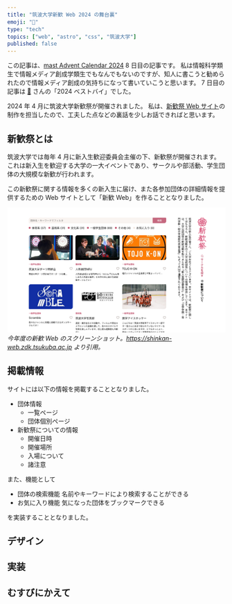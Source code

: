 ```yaml
---
title: "筑波大学新歓 Web 2024 の舞台裏"
emoji: "🌸"
type: "tech"
topics: ["web", "astro", "css", "筑波大学"]
published: false
---
```


この記事は、[mast Advent Calendar 2024](https://adventar.org/calendars/10425) 8 日目の記事です。
私は情報科学類生で情報メディア創成学類生でもなんでもないのですが、知人に書こうと勧められたので情報メディア創成の気持ちになって書いていこうと思います。
7 日目の記事は [🍏](https://x.com/ao_ringo_uni) さんの「2024 ベストバイ」でした。

2024 年 4 月に筑波大学新歓祭が開催されました。
私は、[新歓祭 Web サイト](https://shinkan-web.zdk.tsukuba.ac.jp/)の制作を担当したので、工夫した点などの裏話を少しお話できればと思います。

## 新歓祭とは

筑波大学では毎年 4 月に新入生歓迎委員会主催の下、新歓祭が開催されます。
これは新入生を歓迎する大学の一大イベントであり、サークルや部活動、学生団体の大規模な新歓が行われます。

この新歓祭に関する情報を多くの新入生に届け、また各参加団体の詳細情報を提供するための Web サイトとして「新歓 Web」を作ることとなりました。

![新歓 Web のスクリーンショット。上部には検索バーが表示され中央部に団体が一覧表示されている。サイドバーに新歓祭のロゴが大きく表示されている。](/images/tsukuba-shinkan-web/screenshot.png)
_今年度の新歓 Web のスクリーンショット。https://shinkan-web.zdk.tsukuba.ac.jp より引用。_

## 掲載情報

サイトには以下の情報を掲載することとなりました。

- 団体情報
  - 一覧ページ
  - 団体個別ページ
- 新歓祭についての情報
  - 開催日時
  - 開催場所
  - 入場について
  - 諸注意

また、機能として

- 団体の検索機能
  名前やキーワードにより検索することができる
- お気に入り機能
  気になった団体をブックマークできる

を実装することとなりました。

## デザイン

## 実装

## むすびにかえて
